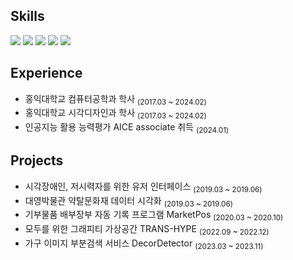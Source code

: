 ## Skills
<img src="https://img.shields.io/badge/JavaScript-F7DF1E?style=flat&logo=Javascript&logoColor=black"/> <img src="https://img.shields.io/badge/React-61DAFB?style=flat&logo=react&logoColor=black"/>
<img src="https://img.shields.io/badge/Java-007396?style=flat&logo=java&logoColor=white"> <img src="https://img.shields.io/badge/Spring-6DB33F?style=flat&logo=spring&logoColor=white"> 
<img src="https://img.shields.io/badge/Python-3766AB?style=flat&logo=Python&logoColor=white"/>

## Experience
- 홍익대학교 컴퓨터공학과 학사 <sub>(2017.03 ~ 2024.02)</sub><br>
- 홍익대학교 시각디자인과 학사 <sub>(2017.03 ~ 2024.02)</sub><br>
- 인공지능 활용 능력평가 AICE associate 취득 <sub>(2024.01)</sub>

## Projects
- 시각장애인, 저시력자를 위한 유저 인터페이스 <sub>(2019.03 ~ 2019.06)</sub><br>
- 대영박물관 약탈문화재 데이터 시각화 <sub>(2019.03 ~ 2019.06)</sub><br>
- 기부물품 배부장부 자동 기록 프로그램 MarketPos <sub>(2020.03 ~ 2020.10)</sub><br>
- 모두를 위한 그래피티 가상공간 TRANS-HYPE <sub>(2022.09 ~ 2022.12)</sub><br>
- 가구 이미지 부분검색 서비스 DecorDetector <sub>(2023.03 ~ 2023.11)</sub><br>

